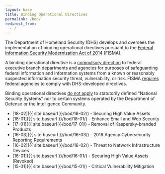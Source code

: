 ```yaml
---
layout: base
title: Binding Operational Directives
permalink: /bod/
redirect_from:
  - /
---
```


The Department of Homeland Security (DHS) develops and oversees the implementation of binding operational directives pursuant to the [Federal
Information Security Modernization Act of 2014](https://www.congress.gov/113/plaws/publ283/PLAW-113publ283.pdf#page=3) (FISMA).

A binding operational directive is a [compulsory direction](https://www.congress.gov/113/plaws/publ283/PLAW-113publ283.pdf#page=2) to federal executive branch departments and agencies for purposes of safeguarding federal information and information systems from a known or reasonably suspected information security threat, vulnerability, or risk. FISMA [requires](https://www.congress.gov/113/plaws/publ283/PLAW-113publ283.pdf#page=6) federal agencies to comply with DHS-developed directives.

Binding operational directives [do not apply](https://www.congress.gov/113/plaws/publ283/PLAW-113publ283.pdf#page=5) to statutorily defined "National Security Systems" nor to certain systems operated by the Department of Defense or the Intelligence Community.

* [18-02]({{ site.baseurl }}/bod/18-02/) - Securing High Value Assets
* [18-01]({{ site.baseurl }}/bod/18-01/) - Enhance Email and Web Security
* [17-01]({{ site.baseurl }}/bod/17-01/) - Removal of Kaspersky-branded Products
* [16-03]({{ site.baseurl }}/bod/16-03/) - 2016 Agency Cybersecurity Reporting Requirements
* [16-02]({{ site.baseurl }}/bod/16-02/) - Threat to Network Infrastructure Devices
* [16-01]({{ site.baseurl }}/bod/16-01/) - Securing High Value Assets (Revoked)
* [15-01]({{ site.baseurl }}/bod/15-01/) - Critical Vulnerability Mitigation
